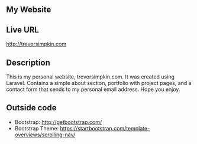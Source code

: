 ## My Website
## Live URL
<http://trevorsimpkin.com>

## Description
This is my personal website, trevorsimpkin.com. It was created using Laravel. Contains a simple about section, portfolio with project pages, and a contact form that sends to my personal email address. Hope you enjoy. 


## Outside code
* Bootstrap: http://getbootstrap.com/
* Bootstrap Theme: https://startbootstrap.com/template-overviews/scrolling-nav/

